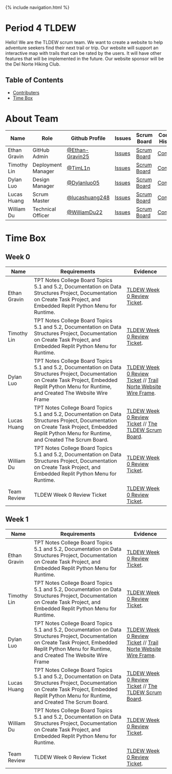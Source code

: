 {% include navigation.html %}


# Period 4 TLDEW

Hello! We are the TLDEW scrum team. We want to create a website to help adventure seekers find their next trail or trip. Our website will support an interactive map with trails that can be rated by the users. It will have other features that will be implemented in the future. Our website sponsor will be the Del Norte Hiking Club.

## Table of Contents
- [Contributers](https://github.com/Ethan-Gravin25/TLDEW/blob/main/README.md#contributers)
- [Time Box](https://github.com/Ethan-Gravin25/TLDEW/blob/main/README.md#time-box)

# About Team

| Name | Role | Github Profile | Issues | Scrum Board | Commit History | Individual Repo |
| - | - | - | - | - | - | - |
| Ethan Gravin | GitHub Admin | [@Ethan-Gravin25](https://github.com/Ethan-Gravin25) | [Issues](https://github.com/Ethan-Gravin25/TLDEW/issues?q=assignee%3AEthan-Gravin25) | [Scrum Board](https://github.com/Ethan-Gravin25/TLDEW/projects/1?card_filter_query=assignee%3AEthan-Gravin25) | [Commits]() | [Individual Repo](https://github.com/Ethan-Gravin25/TLDEWEthanG) |
| Timothy Lin | Deployment Manager | [@TimL1n](https://github.com/TimL1n) | [Issues](https://github.com/Ethan-Gravin25/TLDEW/issues?q=assignee%3ATimL1n) | [Scrum Board](https://github.com/Ethan-Gravin25/TLDEW/projects/1?card_filter_query=assignee%3ATimL1n) | [Commits](https://github.com/Ethan-Gravin25/TLDEW/commits?author=TimL1n) | [Individual Repo](https://github.com/TimL1n/TimTestTime) |
| Dylan Luo | Design Manager | [@Dylanluo05](https://github.com/Dylanluo05) | [Issues](https://github.com/Ethan-Gravin25/TLDEW/issues?q=assignee%3ADylanluo05) | [Scrum Board](https://github.com/Ethan-Gravin25/TLDEW/projects/1?card_filter_query=assignee%3ADylanluo05) | [Commits](https://github.com/Ethan-Gravin25/TLDEW/commits?author=Dylanluo05) | [Individual Repo](https://github.com/Dylanluo05/TLDEW-DylanLuo) |
| Lucas Huang | Scrum Master | [@lucashuang248](https://github.com/lucashuang248) | [Issues](https://github.com/Ethan-Gravin25/TLDEW/issues?q=assignee%3Alucashuang248) | [Scrum Board](https://github.com/Ethan-Gravin25/TLDEW/projects/1?card_filter_query=assignee%3Alucashuang248) | [Commits](https://github.com/Ethan-Gravin25/TLDEW/commits?author=lucashuang248) | [Individual Repo](https://github.com/lucashuang248/Lumoo) |
| William Du | Technical Officer | [@WilliamDu22](https://github.com/WilliamDu22) | [Issues](https://github.com/Ethan-Gravin25/TLDEW/issues?q=assignee%3AWilliamDu22) | [Scrum Board](https://github.com/Ethan-Gravin25/TLDEW/projects/1?card_filter_query=assignee%3AWilliamDu22) | [Commits](https://github.com/Ethan-Gravin25/TLDEW/commits?author=WilliamDu22) | [Individual Repo](https://github.com/WilliamDu22/WilliamDuRepository) |

# Time Box #

## Week 0 ##

| Name | Requirements | Evidence | 
| ------- | ----------- | -------- |
| Ethan Gravin | TPT Notes College Board Topics 5.1 and 5.2, Documentation on Data Structures Project, Documentation on Create Task Project, and Embedded Replit Python Menu for Runtime. | [TLDEW Week 0 Review Ticket](https://ethan-gravin25.github.io/TLDEWEthanG/). |
| Timothy Lin | TPT Notes College Board Topics 5.1 and 5.2, Documentation on Data Structures Project, Documentation on Create Task Project, and Embedded Replit Python Menu for Runtime. | [TLDEW Week 0 Review Ticket](https://timl1n.github.io/TimTestTime/). | 
| Dylan Luo | TPT Notes College Board Topics 5.1 and 5.2, Documentation on Data Structures Project, Documentation on Create Task Project, Embedded Replit Python Menu for Runtime, and Created The Website Wire Frame | [TLDEW Week 0 Review Ticket](https://dylanluo05.github.io/TLDEW-DylanLuo/) // [Trail Norte Website Wire Frame](https://www.canva.com/design/DAE6hI67WXI/9DDU-Zv4I_7ZuRQ1SzE6xA/edit). |
| Lucas Huang | TPT Notes College Board Topics 5.1 and 5.2, Documentation on Data Structures Project, Documentation on Create Task Project, Embedded Replit Python Menu for Runtime, and Created The Scrum Board. | [TLDEW Week 0 Review Ticket](https://lucashuang248.github.io/Lumoo/) // [The TLDEW Scrum Board](https://github.com/Ethan-Gravin25/TLDEW/projects/1). |
| William Du | TPT Notes College Board Topics 5.1 and 5.2, Documentation on Data Structures Project, Documentation on Create Task Project, and Embedded Replit Python Menu for Runtime. | [TLDEW Week 0 Review Ticket](https://williamdu22.github.io/WilliamDuRepository/). | 
| Team Review | TLDEW Week 0 Review Ticket | [TLDEW Week 0 Review Ticket](https://github.com/Ethan-Gravin25/TLDEW/issues/1). |

## Week 1 ##

| Name | Requirements | Evidence | 
| ------- | ----------- | -------- |
| Ethan Gravin | TPT Notes College Board Topics 5.1 and 5.2, Documentation on Data Structures Project, Documentation on Create Task Project, and Embedded Replit Python Menu for Runtime. | [TLDEW Week 0 Review Ticket](https://ethan-gravin25.github.io/TLDEWEthanG/). |
| Timothy Lin | TPT Notes College Board Topics 5.1 and 5.2, Documentation on Data Structures Project, Documentation on Create Task Project, and Embedded Replit Python Menu for Runtime. | [TLDEW Week 0 Review Ticket](https://timl1n.github.io/TimTestTime/). | 
| Dylan Luo | TPT Notes College Board Topics 5.1 and 5.2, Documentation on Data Structures Project, Documentation on Create Task Project, Embedded Replit Python Menu for Runtime, and Created The Website Wire Frame | [TLDEW Week 0 Review Ticket](https://dylanluo05.github.io/TLDEW-DylanLuo/) // [Trail Norte Website Wire Frame](https://www.canva.com/design/DAE6hI67WXI/9DDU-Zv4I_7ZuRQ1SzE6xA/edit). |
| Lucas Huang | TPT Notes College Board Topics 5.1 and 5.2, Documentation on Data Structures Project, Documentation on Create Task Project, Embedded Replit Python Menu for Runtime, and Created The Scrum Board. | [TLDEW Week 0 Review Ticket](https://lucashuang248.github.io/Lumoo/) // [The TLDEW Scrum Board](https://github.com/Ethan-Gravin25/TLDEW/projects/1). |
| William Du | TPT Notes College Board Topics 5.1 and 5.2, Documentation on Data Structures Project, Documentation on Create Task Project, and Embedded Replit Python Menu for Runtime. | [TLDEW Week 0 Review Ticket](https://williamdu22.github.io/WilliamDuRepository/). | 
| Team Review | TLDEW Week 0 Review Ticket | [TLDEW Week 0 Review Ticket](https://github.com/Ethan-Gravin25/TLDEW/issues/1). |
